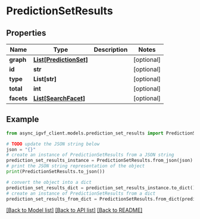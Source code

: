 # PredictionSetResults


## Properties

Name | Type | Description | Notes
------------ | ------------- | ------------- | -------------
**graph** | [**List[PredictionSet]**](PredictionSet.md) |  | [optional] 
**id** | **str** |  | [optional] 
**type** | **List[str]** |  | [optional] 
**total** | **int** |  | [optional] 
**facets** | [**List[SearchFacet]**](SearchFacet.md) |  | [optional] 

## Example

```python
from async_igvf_client.models.prediction_set_results import PredictionSetResults

# TODO update the JSON string below
json = "{}"
# create an instance of PredictionSetResults from a JSON string
prediction_set_results_instance = PredictionSetResults.from_json(json)
# print the JSON string representation of the object
print(PredictionSetResults.to_json())

# convert the object into a dict
prediction_set_results_dict = prediction_set_results_instance.to_dict()
# create an instance of PredictionSetResults from a dict
prediction_set_results_from_dict = PredictionSetResults.from_dict(prediction_set_results_dict)
```
[[Back to Model list]](../README.md#documentation-for-models) [[Back to API list]](../README.md#documentation-for-api-endpoints) [[Back to README]](../README.md)


